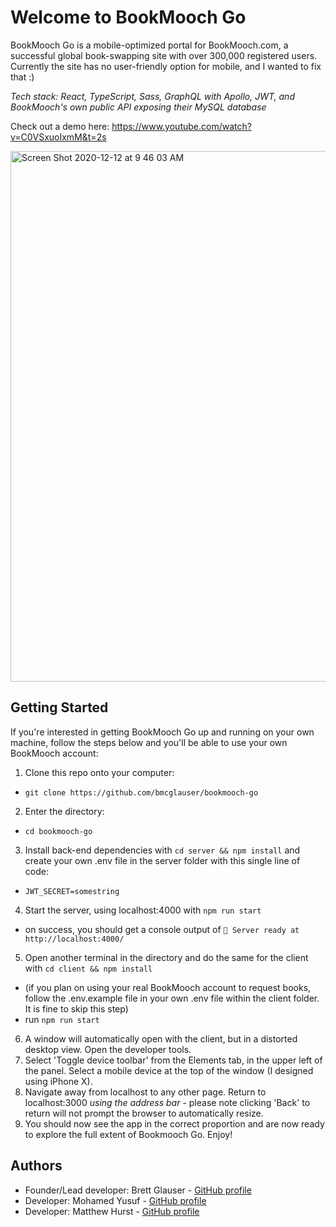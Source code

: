 # Welcome to BookMooch Go
BookMooch Go is a mobile-optimized portal for BookMooch.com, a successful global book-swapping site with over 300,000 registered users. Currently the site has no user-friendly option for mobile, and I wanted to fix that :)

*Tech stack: React, TypeScript, Sass, GraphQL with Apollo, JWT, and BookMooch's own public API exposing their MySQL database*

Check out a demo here:
https://www.youtube.com/watch?v=C0VSxuoIxmM&t=2s

<img width="849" alt="Screen Shot 2020-12-12 at 9 46 03 AM" src="https://user-images.githubusercontent.com/25126281/101980652-ce42aa80-3c5e-11eb-81d3-5b4fae351b8c.png">

## Getting Started
If you're interested in getting BookMooch Go up and running on your own machine, follow the steps below and you'll be able to use your own BookMooch account:

1. Clone this repo onto your computer:
- `git clone https://github.com/bmcglauser/bookmooch-go`
2. Enter the directory:
- `cd bookmooch-go`
3. Install back-end dependencies with `cd server && npm install` and create your own .env file in the server folder with this single line of code:
- `JWT_SECRET=somestring`
4. Start the server, using localhost:4000 with `npm run start`
- on success, you should get a console output of `🚀 Server ready at http://localhost:4000/`
5. Open another terminal in the directory and do the same for the client with `cd client && npm install`
- (if you plan on using your real BookMooch account to request books, follow the .env.example file in your own .env file within the client folder. It is fine to skip this step)
- run `npm run start`
6. A window will automatically open with the client, but in a distorted desktop view. Open the developer tools.
7. Select 'Toggle device toolbar' from the Elements tab, in the upper left of the panel. Select a mobile device at the top of the window (I designed using iPhone X).
8. Navigate away from localhost to any other page. Return to localhost:3000 *using the address bar* - please note clicking 'Back' to return will not prompt the browser to automatically resize.
9. You should now see the app in the correct proportion and are now ready to explore the full extent of Bookmooch Go. Enjoy!

## Authors
- Founder/Lead developer: Brett Glauser - [GitHub profile](https://www.github.com/bmcglauser)
- Developer: Mohamed Yusuf - [GitHub profile](https://www.github.com/mhyusuf)
- Developer: Matthew Hurst - [GitHub profile](https://www.github.com/Matt-Hurst)
